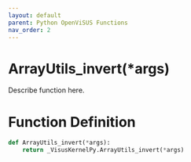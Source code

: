 ```yaml
---
layout: default
parent: Python OpenViSUS Functions
nav_order: 2
---
```


# ArrayUtils_invert(*args)

Describe function here.

# Function Definition

```python
def ArrayUtils_invert(*args):
    return _VisusKernelPy.ArrayUtils_invert(*args)

```